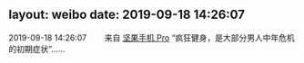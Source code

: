 layout: weibo
date: 2019-09-18 14:26:07
---
<meta name="referrer" content="no-referrer" />

2019-09-18 14:26:07  &nbsp;&nbsp;&nbsp;&nbsp;&nbsp;&nbsp; 来自 <a href="http://app.weibo.com/t/feed/Z4AgP" rel="nofollow">坚果手机 Pro</a>
“疯狂健身，是大部分男人中年危机的初期症状”…… ​​​
